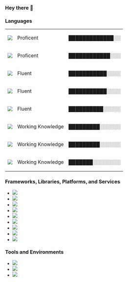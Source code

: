 ### Hey there 👋

### Languages

|                                                                                                                                     |                         |                       |
| ----------------------------------------------------------------------------------------------------------------------------------- | ----------------------- | --------------------- |
| [![](https://img.shields.io/badge/Language-JavaScript-F7DF1E?logo=JavaScript&logoColor=white)](https://www.javascript.com/)         | <p>Proficent<p>         | <p>█████████████░░<p> |
| [![](https://img.shields.io/badge/Language-Java-007396?logo=Java&logoColor=white)](https://www.java.com/en/)                        | <p>Proficent<p>         | <p>████████████░░░<p> |
| [![](https://img.shields.io/badge/Language-HTML-E34F26?logo=HTML5&logoColor=white)](https://html.com/)                              | <p>Fluent</p>           | <p>███████████░░░░<p> |
| [![](https://img.shields.io/badge/Language-CSS-1572B6?logo=CSS3&logoColor=white)](https://developer.mozilla.org/en-US/docs/Web/CSS) | <p>Fluent</p>           | <p>███████████░░░░<p> |
| [![](https://img.shields.io/badge/Language-Cpp-00599C?logo=C%2B%2B&logoColor=white)](https://www.cplusplus.com/)                    | <p>Fluent</p>           | <p>██████████░░░░░<p> |
| [![](https://img.shields.io/badge/Language-Python-3776AB?logo=Python&logoColor=white)](https://www.python.org/)                     | <p>Working Knowledge<p> | <p>█████████░░░░░░<p> |
| [![](https://img.shields.io/badge/Language-Scala-DC322F?logo=Scala&logoColor=white)](https://www.scala-lang.org/)                   | <p>Working Knowledge<p> | <p>█████████░░░░░░<p> |
| [![](https://img.shields.io/badge/Language-PHP-777BB4?logo=PHP&logoColor=white)](https://www.php.net/)                              | <p>Working Knowledge<p> | <p>███████░░░░░░░░<p> |

### Frameworks, Libraries, Platforms, and Services

- [![](https://img.shields.io/badge/JavaScript_Framework-React-61DAFB?logo=React&logoColor=white)](https://reactjs.org/)
- [![](https://img.shields.io/badge/JavaScript_Framework-React_Native-61DAFB?logo=React&logoColor=white)](https://reactnative.dev/)
- [![](https://img.shields.io/badge/JavaScript_Library-Redux-764ABC?logo=Redux&logoColor=white)](https://redux.js.org/)
- [![](https://img.shields.io/badge/JavaScript_Library-React_Router-CA4245?logo=React%20Router&logoColor=white)](https://reactrouter.com/)
- [![](https://img.shields.io/badge/Database-MongoDB-47A248?logo=MongoDB&logoColor=white)](https://www.mongodb.com/2)
- [![](https://img.shields.io/badge/Services-Google_Cloud-4285F4?logo=Google%20Cloud&logoColor=white)](https://cloud.google.com/)
- [![](https://img.shields.io/badge/Services-Amazon_AWS-232F3E?logo=Amazon%20AWS&logoColor=white)](https://aws.amazon.com/)
- [![](https://img.shields.io/badge/Mini_PC-Raspberry_Pi-C51A4A?logo=Raspberry%20Pi&logoColor=white)](https://www.raspberrypi.org/)
- [![](https://img.shields.io/badge/MCU-Arduino-00979D?logo=Arduino&logoColor=white)](https://www.raspberrypi.org/)

### Tools and Environments

- [![](https://img.shields.io/badge/Editor-VSCode-007ACC?logo=Visual%20Studio%20Code&logoColor=white)](https://code.visualstudio.com/)
- [![](https://img.shields.io/badge/IDE-Intellij-000000?logo=IntelliJ%20IDEA&logoColor=white)](https://www.jetbrains.com/idea/)
- [![](https://img.shields.io/badge/IDE-Eclipse-2C2255?logo=Eclipse%20IDE&logoColor=white)](https://www.eclipse.org/)